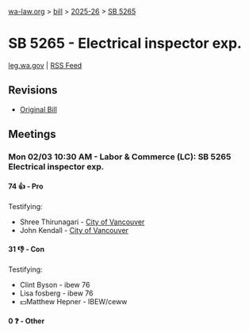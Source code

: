 [wa-law.org](/) > [bill](/bill/) > [2025-26](/bill/2025-26/) > [SB 5265](/bill/2025-26/sb/5265/)

# SB 5265 - Electrical inspector exp.
[leg.wa.gov](https://app.leg.wa.gov/billsummary?BillNumber=5265&Year=2025&Initiative=false) | [RSS Feed](./rss.xml)

## Revisions
* [Original Bill](1/)

## Meetings
### Mon 02/03 10:30 AM - Labor & Commerce (LC): SB 5265 Electrical inspector exp.
#### 74 👍 - Pro
Testifying:
* Shree Thirunagari - [City of Vancouver](/org/city_of_vancouver/)
* John Kendall - [City of Vancouver](/org/city_of_vancouver/)

#### 31 👎 - Con
Testifying:
* Clint Byson - ibew 76
* Lisa fosberg - ibew 76
* 💵Matthew Hepner - IBEW/ceww

#### 0 ❓ - Other
